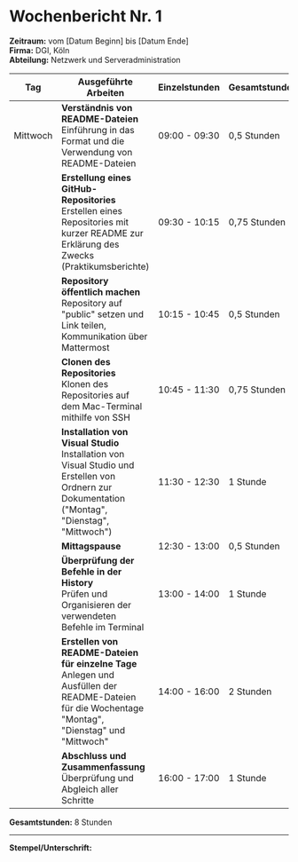 # Wochenbericht Nr. 1
**Zeitraum:** vom [Datum Beginn] bis [Datum Ende]  
**Firma:** DGI, Köln  
**Abteilung:** Netzwerk und Serveradministration

| Tag      | Ausgeführte Arbeiten | Einzelstunden     | Gesamtstunden |
|----------|-----------------------|-------------------|---------------|
| Mittwoch | **Verständnis von README-Dateien**  <br> Einführung in das Format und die Verwendung von README-Dateien | 09:00 - 09:30 | 0,5 Stunden |
|          | **Erstellung eines GitHub-Repositories**  <br> Erstellen eines Repositories mit kurzer README zur Erklärung des Zwecks (Praktikumsberichte) | 09:30 - 10:15 | 0,75 Stunden |
|          | **Repository öffentlich machen**  <br> Repository auf "public" setzen und Link teilen, Kommunikation über Mattermost | 10:15 - 10:45 | 0,5 Stunden |
|          | **Clonen des Repositories**  <br> Klonen des Repositories auf dem Mac-Terminal mithilfe von SSH | 10:45 - 11:30 | 0,75 Stunden |
|          | **Installation von Visual Studio**  <br> Installation von Visual Studio und Erstellen von Ordnern zur Dokumentation ("Montag", "Dienstag", "Mittwoch") | 11:30 - 12:30 | 1 Stunde |
|          | **Mittagspause** | 12:30 - 13:00 | 0,5 Stunden |
|          | **Überprüfung der Befehle in der History**  <br> Prüfen und Organisieren der verwendeten Befehle im Terminal | 13:00 - 14:00 | 1 Stunde |
|          | **Erstellen von README-Dateien für einzelne Tage**  <br> Anlegen und Ausfüllen der README-Dateien für die Wochentage "Montag", "Dienstag" und "Mittwoch" | 14:00 - 16:00 | 2 Stunden |
|          | **Abschluss und Zusammenfassung**  <br> Überprüfung und Abgleich aller Schritte | 16:00 - 17:00 | 1 Stunde |

**Gesamtstunden:** 8 Stunden

---

**Stempel/Unterschrift:**  
